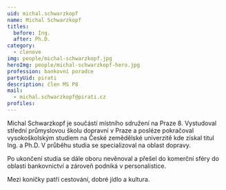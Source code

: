 ```yaml
---
uid: michal.schwarzkopf
name: Michal Schwarzkopf
titles:
  before: Ing.
  after: Ph.D.
category:
  - clenove
img: people/michal-schwarzkopf.jpg
heroImg: people/michal-schwarzkopf-hero.jpg
profession: bankovní poradce
partyUid: pirati
description: člen MS P8
mail:
  - michal.schwarzkopf@pirati.cz
profiles:
---
```


Michal Schwarzkopf je součástí místního sdružení na Praze 8. Vystudoval střední průmyslovou školu dopravní v Praze a posléze pokračoval vysokoškolským studiem na České zemědělské univerzitě kde získal titul Ing. a Ph.D. V průběhu studia se specializoval na oblast dopravy.

Po ukončení studia se dále oboru nevěnoval a přešel do komerční sféry do oblasti bankovnictví a zároveň podniká v personalistice.

Mezi koníčky patří cestování, dobré jídlo a kultura.

